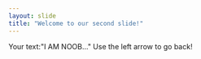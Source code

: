 ```yaml
---
layout: slide
title: "Welcome to our second slide!"
---
```

Your text:"I AM NOOB..."
Use the left arrow to go back!

